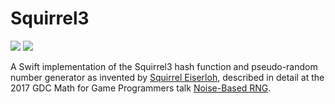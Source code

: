 # Squirrel3

[![](https://img.shields.io/endpoint?url=https%3A%2F%2Fswiftpackageindex.com%2Fapi%2Fpackages%2Fheckj%2FSquirrel3%2Fbadge%3Ftype%3Dswift-versions)](https://swiftpackageindex.com/heckj/Squirrel3)
[![](https://img.shields.io/endpoint?url=https%3A%2F%2Fswiftpackageindex.com%2Fapi%2Fpackages%2Fheckj%2FSquirrel3%2Fbadge%3Ftype%3Dplatforms)](https://swiftpackageindex.com/heckj/Squirrel3)

A Swift implementation of the Squirrel3 hash function and pseudo-random number generator as invented by [Squirrel Eiserloh](http://www.eiserloh.net/bio/), described in detail at the 2017 GDC Math for Game Programmers talk [Noise-Based RNG](https://www.youtube.com/watch?v=LWFzPP8ZbdU).
